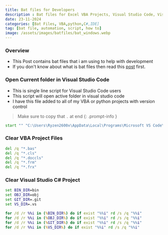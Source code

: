 ```yaml
---
title: Bat files for Developers
description : Bat files for Excel VBA Projects, Visual Studio Code, Visual Studio
date: 23-11-2024
categories: [Bat Files, VBA,python,C#,IDE]
tag: [bat file, automation, script, how to]
image: /assets/images/batfiles/bat_windows.webp
---
```


### Overview
- This Post contains bat files that i am using to help with development
- If you don't know about what is bat files then read this [post](/posts/bat-files-introduction/) first.

### Open Current folder in Visual Studio Code
- This is single line script for Visual Studio Code users
- This script will open active folder in visual studio code
- I have this file added to all of my VBA or python projects with version control 

<!-- markdownlint-capture -->
<!-- markdownlint-disable -->
> Make sure to copy that `.` at end
{: .prompt-info }
<!-- markdownlint-restore -->

```bat
start "" "C:\Users\Ryzen2600x\AppData\Local\Programs\Microsoft VS Code\Code.exe" .
```

### Clear VBA Project Files
```bat
del /q "*.bas"
del /q "*.cls"
del /q "*.doccls"
del /q "*.frm"
del /q "*.frx"
```

### Clear Visual Studio C# Project
```bat
set BIN_DIR=bin
set OBJ_DIR=obj
set GIT_DIR=.git
set VS_DIR=.vs

for /d /r %%i in (%BIN_DIR%) do if exist "%%i" rd /s /q "%%i"
for /d /r %%i in (%OBJ_DIR%) do if exist "%%i" rd /s /q "%%i"
for /d /r %%i in (%GIT_DIR%) do if exist "%%i" rd /s /q "%%i"
for /d /r %%i in (%VS_DIR%) do if exist "%%i" rd /s /q "%%i"
```